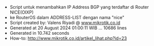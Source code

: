 - Script untuk menambahkan IP Address BGP yang terdaftar di Router NICE(OIXP)
- ke RouterOS dalam ADDRESS-LIST dengan nama "nice"
- Script created by: Valens Riyadi @ www.mikrotik.co.id
- Generated at 20 August 2024 01:00:11 WIB ... 10686 lines
- Generated in 10.742 seconds
- How-to: http://www.mikrotik.co.id/artikel_lihat.php?id=23
